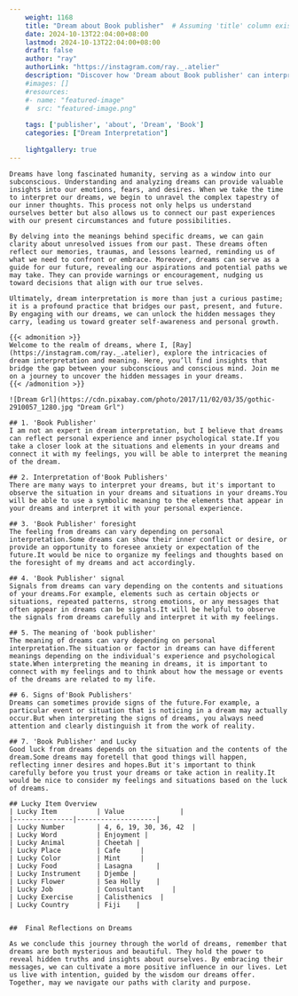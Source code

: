 ```yaml
---
    weight: 1168
    title: "Dream about Book publisher"  # Assuming 'title' column exists
    date: 2024-10-13T22:04:00+08:00
    lastmod: 2024-10-13T22:04:00+08:00
    draft: false
    author: "ray"
    authorLink: "https://instagram.com/ray._.atelier"
    description: "Discover how 'Dream about Book publisher' can interpret your future and uncover its significant meanings in your life."
    #images: []
    #resources:
    #- name: "featured-image"
    #  src: "featured-image.png"
    
    tags: ['publisher', 'about', 'Dream', 'Book']
    categories: ["Dream Interpretation"]
    
    lightgallery: true
---
```

    
    Dreams have long fascinated humanity, serving as a window into our subconscious. Understanding and analyzing dreams can provide valuable insights into our emotions, fears, and desires. When we take the time to interpret our dreams, we begin to unravel the complex tapestry of our inner thoughts. This process not only helps us understand ourselves better but also allows us to connect our past experiences with our present circumstances and future possibilities.
    
    By delving into the meanings behind specific dreams, we can gain clarity about unresolved issues from our past. These dreams often reflect our memories, traumas, and lessons learned, reminding us of what we need to confront or embrace. Moreover, dreams can serve as a guide for our future, revealing our aspirations and potential paths we may take. They can provide warnings or encouragement, nudging us toward decisions that align with our true selves.
    
    Ultimately, dream interpretation is more than just a curious pastime; it is a profound practice that bridges our past, present, and future. By engaging with our dreams, we can unlock the hidden messages they carry, leading us toward greater self-awareness and personal growth.
    
    {{< admonition >}}
    Welcome to the realm of dreams, where I, [Ray](https://instagram.com/ray._.atelier), explore the intricacies of dream interpretation and meaning. Here, you’ll find insights that bridge the gap between your subconscious and conscious mind. Join me on a journey to uncover the hidden messages in your dreams.
    {{< /admonition >}}
    
    ![Dream Grl](https://cdn.pixabay.com/photo/2017/11/02/03/35/gothic-2910057_1280.jpg "Dream Grl")
    
    ## 1. 'Book Publisher'
    I am not an expert in dream interpretation, but I believe that dreams can reflect personal experience and inner psychological state.If you take a closer look at the situations and elements in your dreams and connect it with my feelings, you will be able to interpret the meaning of the dream.
    
    ## 2. Interpretation of'Book Publishers'
    There are many ways to interpret your dreams, but it's important to observe the situation in your dreams and situations in your dreams.You will be able to use a symbolic meaning to the elements that appear in your dreams and interpret it with your personal experience.
    
    ## 3. 'Book Publisher' foresight
    The feeling from dreams can vary depending on personal interpretation.Some dreams can show their inner conflict or desire, or provide an opportunity to foresee anxiety or expectation of the future.It would be nice to organize my feelings and thoughts based on the foresight of my dreams and act accordingly.
    
    ## 4. 'Book Publisher' signal
    Signals from dreams can vary depending on the contents and situations of your dreams.For example, elements such as certain objects or situations, repeated patterns, strong emotions, or any messages that often appear in dreams can be signals.It will be helpful to observe the signals from dreams carefully and interpret it with my feelings.
    
    ## 5. The meaning of 'book publisher'
    The meaning of dreams can vary depending on personal interpretation.The situation or factor in dreams can have different meanings depending on the individual's experience and psychological state.When interpreting the meaning in dreams, it is important to connect with my feelings and to think about how the message or events of the dreams are related to my life.
    
    ## 6. Signs of'Book Publishers'
    Dreams can sometimes provide signs of the future.For example, a particular event or situation that is noticing in a dream may actually occur.But when interpreting the signs of dreams, you always need attention and clearly distinguish it from the work of reality.
    
    ## 7. 'Book Publisher' and Lucky
    Good luck from dreams depends on the situation and the contents of the dream.Some dreams may foretell that good things will happen, reflecting inner desires and hopes.But it's important to think carefully before you trust your dreams or take action in reality.It would be nice to consider my feelings and situations based on the luck of dreams.
    
    ## Lucky Item Overview
    | Lucky Item          | Value              |
    |---------------|--------------------|
    | Lucky Number        | 4, 6, 19, 30, 36, 42  |
    | Lucky Word          | Enjoyment |
    | Lucky Animal        | Cheetah |
    | Lucky Place         | Cafe     |
    | Lucky Color         | Mint     |
    | Lucky Food          | Lasagna      |
    | Lucky Instrument    | Djembe |
    | Lucky Flower        | Sea Holly    |
    | Lucky Job           | Consultant       |
    | Lucky Exercise      | Calisthenics  |
    | Lucky Country       | Fiji    |
    
    
    ##  Final Reflections on Dreams
    
    As we conclude this journey through the world of dreams, remember that dreams are both mysterious and beautiful. They hold the power to reveal hidden truths and insights about ourselves. By embracing their messages, we can cultivate a more positive influence in our lives. Let us live with intention, guided by the wisdom our dreams offer. Together, may we navigate our paths with clarity and purpose.
    